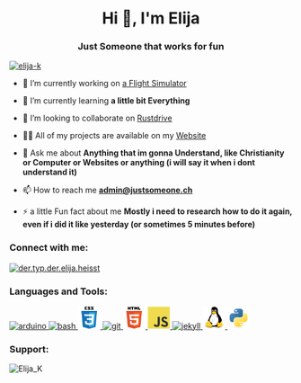 <h1 align="center">Hi 👋, I'm Elija</h1>
<h3 align="center">Just Someone that works for fun</h3>

<p align="left"> <a href="https://github.com/ryo-ma/github-profile-trophy"><img src="https://github-profile-trophy.vercel.app/?username=elija-k" alt="elija-k" /></a> </p>

- 🔭 I’m currently working on [a Flight Simulator](https://github.com/open-320-neo)

- 🌱 I’m currently learning **a little bit Everything**

- 👯 I’m looking to collaborate on [Rustdrive](https://github.com/rust-drive)

- 👨‍💻 All of my projects are available on my [Website](https://www.justsomeone.ch/projects)

- 💬 Ask me about **Anything that im gonna Understand, like Christianity or Computer or Websites or anything (i will say it when i dont understand it)**

- 📫 How to reach me **admin@justsomeone.ch**

- ⚡ a little Fun fact about me **Mostly i need to research how to do it again, even if i did it like yesterday (or sometimes 5 minutes before)**

<h3 align="left">Connect with me:</h3>
<p align="left">
<a href="https://instagram.com/der.typ.der.elija.heisst" target="blank"><img align="center" src="https://raw.githubusercontent.com/rahuldkjain/github-profile-readme-generator/master/src/images/icons/Social/instagram.svg" alt="der.typ.der.elija.heisst" height="30" width="40" /></a>
</p>

<h3 align="left">Languages and Tools:</h3>
<p align="left"> <a href="https://www.arduino.cc/" target="_blank" rel="noreferrer"> <img src="https://cdn.worldvectorlogo.com/logos/arduino-1.svg" alt="arduino" width="40" height="40"/> </a> <a href="https://www.gnu.org/software/bash/" target="_blank" rel="noreferrer"> <img src="https://www.vectorlogo.zone/logos/gnu_bash/gnu_bash-icon.svg" alt="bash" width="40" height="40"/> </a> <a href="https://www.w3schools.com/css/" target="_blank" rel="noreferrer"> <img src="https://raw.githubusercontent.com/devicons/devicon/master/icons/css3/css3-original-wordmark.svg" alt="css3" width="40" height="40"/> </a> <a href="https://git-scm.com/" target="_blank" rel="noreferrer"> <img src="https://www.vectorlogo.zone/logos/git-scm/git-scm-icon.svg" alt="git" width="40" height="40"/> </a> <a href="https://www.w3.org/html/" target="_blank" rel="noreferrer"> <img src="https://raw.githubusercontent.com/devicons/devicon/master/icons/html5/html5-original-wordmark.svg" alt="html5" width="40" height="40"/> </a> <a href="https://developer.mozilla.org/en-US/docs/Web/JavaScript" target="_blank" rel="noreferrer"> <img src="https://raw.githubusercontent.com/devicons/devicon/master/icons/javascript/javascript-original.svg" alt="javascript" width="40" height="40"/> </a> <a href="https://jekyllrb.com/" target="_blank" rel="noreferrer"> <img src="https://www.vectorlogo.zone/logos/jekyllrb/jekyllrb-icon.svg" alt="jekyll" width="40" height="40"/> </a> <a href="https://www.linux.org/" target="_blank" rel="noreferrer"> <img src="https://raw.githubusercontent.com/devicons/devicon/master/icons/linux/linux-original.svg" alt="linux" width="40" height="40"/> </a> <a href="https://www.python.org" target="_blank" rel="noreferrer"> <img src="https://raw.githubusercontent.com/devicons/devicon/master/icons/python/python-original.svg" alt="python" width="40" height="40"/> </a> </p>

<h3 align="left">Support:</h3>
<p><a href="https://ko-fi.com/Elija_K"> <img align="left" src="https://cdn.ko-fi.com/cdn/kofi3.png?v=3" height="50" width="210" alt="Elija_K" /></a></p><br><br>
